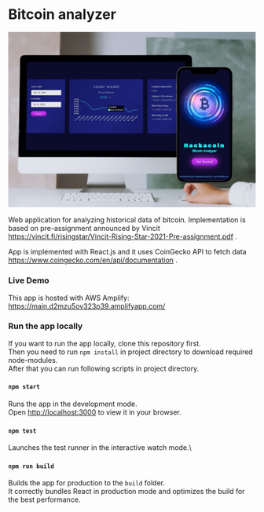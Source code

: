 # Bitcoin analyzer

![bitcoin mockup](https://github.com/hennatee/hennatee.github.io/blob/main/media/bitcoin-mockup.png?raw=true)

Web application for analyzing historical data of bitcoin. Implementation is based on
pre-assignment announced by Vincit https://vincit.fi/risingstar/Vincit-Rising-Star-2021-Pre-assignment.pdf .

App is implemented with React.js and it uses CoinGecko API to fetch data https://www.coingecko.com/en/api/documentation .

### Live Demo

This app is hosted with AWS Amplify: https://main.d2mzu5ov323p39.amplifyapp.com/

### Run the app locally

If you want to run the app locally, clone this repository first.\
Then you need to run `npm install` in project directory to download required node-modules.\
After that you can run following scripts in project directory.

#### `npm start`

Runs the app in the development mode.\
Open [http://localhost:3000](http://localhost:3000) to view it in your browser.

#### `npm test`

Launches the test runner in the interactive watch mode.\

#### `npm run build`

Builds the app for production to the `build` folder.\
It correctly bundles React in production mode and optimizes the build for the best performance.





